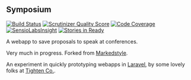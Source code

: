 ## Symposium
[![Build Status](https://travis-ci.org/tightenco/symposium.png?branch=master)](http://travis-ci.org/tightenco/symposium)
[![Scrutinizer Quality Score](https://scrutinizer-ci.com/g/tightenco/symposium/badges/quality-score.png?b=master)](https://scrutinizer-ci.com/g/tightenco/symposium/)
[![Code Coverage](https://scrutinizer-ci.com/g/tightenco/symposium/badges/coverage.png?b=master)](https://scrutinizer-ci.com/g/tightenco/symposium/)
[![SensioLabsInsight](https://insight.sensiolabs.com/projects/e0d5d507-de6a-4644-bf74-e5fed3b7c228/mini.png)](https://insight.sensiolabs.com/projects/e0d5d507-de6a-4644-bf74-e5fed3b7c228)
[![Stories in Ready](https://badge.waffle.io/tightenco/symposium.png?label=ready&title=Ready)](https://waffle.io/tightenco/symposium)

A webapp to save proposals to speak at conferences.

Very much in progress. Forked from [Markedstyle](http://markedstyle.com/).

An experiment in quickly prototyping webapps in [Laravel](http://laravel.com), by some lovely folks at [Tighten Co.](http://tighten.co/).
